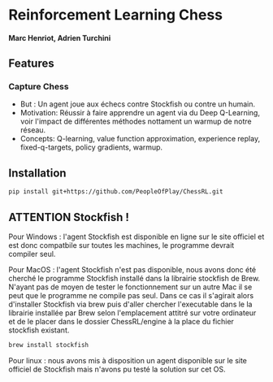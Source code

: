 
# Reinforcement Learning Chess
#### Marc Henriot, Adrien Turchini

## Features

### Capture Chess 
- But : Un agent joue aux échecs contre Stockfish ou contre un humain.
- Motivation: Réussir à faire apprendre un agent via du Deep Q-Learning, voir l'impact de différentes méthodes nottament un warmup de notre réseau.
- Concepts: Q-learning, value function approximation, experience replay, fixed-q-targets, policy gradients, warmup.

## Installation
```bash
pip install git+https://github.com/PeopleOfPlay/ChessRL.git
```

## ATTENTION Stockfish ! 
Pour Windows : l'agent Stockfish est disponible en ligne sur le site officiel et est donc compatbile sur toutes les machines, le programme devrait compiler seul.

Pour MacOS : l'agent Stockfish n'est pas disponible, nous avons donc été cherché le programme Stockfish installé dans la librairie stockfish de Brew. N'ayant pas de moyen de tester le fonctionnement sur un autre Mac il se peut que le programme ne compile pas seul. Dans ce cas il s'agirait alors d'installer Stockfish via brew puis d'aller chercher l'executable dans le la librairie installée par Brew selon l'emplacement attitré sur votre ordinateur et de le placer dans le dossier ChessRL/engine à la place du fichier stockfish existant. 
```bash
brew install stockfish
```

Pour linux : nous avons mis à disposition un agent disponible sur le site officiel de Stockfish mais n'avons pu testé la solution sur cet OS.